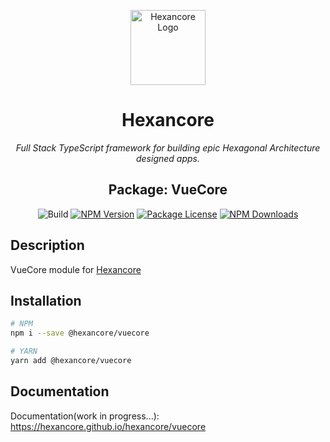 <p align="center">
  <a href="https://hexancore.com/" target="blank"><img src="https://avatars.githubusercontent.com/u/113235766?s=200&v=4" width="120" alt="Hexancore Logo" /></a>
</p>

<h1 align="center">Hexancore</h1>
<p align="center"><i>Full Stack TypeScript framework for building epic Hexagonal Architecture designed apps.</i></p>
<h2 align="center">Package: VueCore</h2>
<p align="center">
  <img alt="Build" src="https://img.shields.io/github/actions/workflow/status/hexancore/vuecore/release.yml">
  <a href="https://www.npmjs.com/package/@hexancore/vuecore"><img src="https://img.shields.io/npm/v/@hexancore/vuecore.svg" alt="NPM Version" /></a>
  <a href="https://www.npmjs.com/package/@hexancore/vuecore"><img src="https://img.shields.io/npm/l/@hexancore/vuecore.svg" alt="Package License" /></a>
  <a href="https://www.npmjs.com/package/@hexancore/vuecore"><img src="https://img.shields.io/npm/dm/@hexancore/vuecore.svg" alt="NPM Downloads" /></a>
</p>

## Description

VueCore module for [Hexancore](https://hexancore.github.io/hexancore/)

## Installation
```bash
# NPM
npm i --save @hexancore/vuecore

# YARN
yarn add @hexancore/vuecore
```

## Documentation

Documentation(work in progress...):
https://hexancore.github.io/hexancore/vuecore


